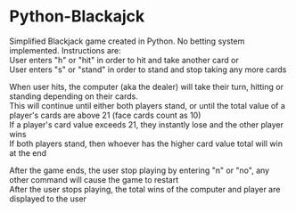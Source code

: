 # Python-Blackajck
Simplified Blackjack game created in Python. No betting system implemented.
Instructions are:  
User enters "h" or "hit" in order to hit and take another card or  
User enters "s" or "stand" in order to stand and stop taking any more cards  

When user hits, the computer (aka the dealer) will take their turn, hitting or standing depending on their cards.  
This will continue until either both players stand, or until the total value of a player's cards are above 21 (face cards count as 10)  
If a player's card value exceeds 21, they instantly lose and the other player wins  
If both players stand, then whoever has the higher card value total will win at the end  
  
After the game ends, the user stop playing by entering "n" or "no", any other command will cause the game to restart  
After the user stops playing, the total wins of the computer and player are displayed to the user
